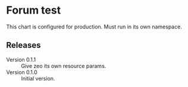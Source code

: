 # Forum test

This chart is configured for production. Must run in its own namespace.

## Releases

<dl>

  <dt>Version 0.1.1</dt>
  <dd>Give zeo its own resource params.</dd>

  <dt>Version 0.1.0</dt>
  <dd>Initial version.</dd>

</dl>


